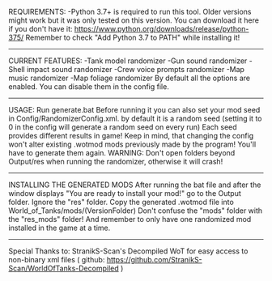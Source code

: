REQUIREMENTS:
-Python 3.7+ is required to run this tool. Older versions might work but it was only tested on this version.
You can download it here if you don't have it: https://www.python.org/downloads/release/python-375/
Remember to check "Add Python 3.7 to PATH" while installing it!
_________________________________________________________________________________________________________________________________________________________________________________________________________________

CURRENT FEATURES:
-Tank model randomizer
-Gun sound randomizer
-Shell impact sound randomizer
-Crew voice prompts randomizer
-Map music randomizer
-Map foliage randomizer
By default all the options are enabled. You can disable them in the config file.
_________________________________________________________________________________________________________________________________________________________________________________________________________________

USAGE:
Run generate.bat
Before running it you can also set your mod seed in Config/RandomizerConfig.xml. by default it is a random seed (setting it to 0 in the config will generate a random seed on every run)
Each seed provides different results in game!
Keep in mind, that changing the config won't alter existing .wotmod mods previously made by the program! You'll have to generate them again.
WARNING: Don't open folders beyond Output/res when running the randomizer, otherwise it will crash!
_________________________________________________________________________________________________________________________________________________________________________________________________________________

INSTALLING THE GENERATED MODS
After running the bat file and after the window displays "You are ready to install your mod!" go to the Output folder. Ignore the "res" folder. Copy the generated .wotmod file into World_of_Tanks/mods/(VersionFolder)
Don't confuse the "mods" folder with the "res_mods" folder!
And remember to only have one randomized mod installed in the game at a time.
_________________________________________________________________________________________________________________________________________________________________________________________________________________

Special Thanks to:
StranikS-Scan's Decompiled WoT for easy access to non-binary xml files ( github: https://github.com/StranikS-Scan/WorldOfTanks-Decompiled )
